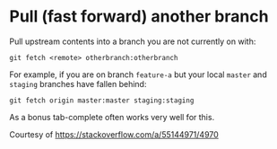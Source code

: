 # Pull (fast forward) another branch

Pull upstream contents into a branch you are not currently on with:
```shell
git fetch <remote> otherbranch:otherbranch
```

For example, if you are on branch `feature-a` but your local `master` and
`staging` branches have fallen behind:

```shell
git fetch origin master:master staging:staging
```

As a bonus tab-complete often works very well for this.

Courtesy of https://stackoverflow.com/a/55144971/4970

